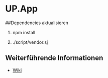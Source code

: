UP.App
======

##Dependencies aktualisieren

1. npm install

2. ./script/vendor.sj

## Weiterführende Informationen

* [Wiki](https://github.com/University-of-Potsdam-MM/UP.App/wiki)
